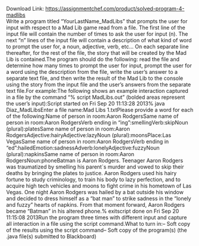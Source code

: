 Download Link: https://assignmentchef.com/product/solved-program-4-madlibs
<br>
Write a program titled “YourLastName_MadLibs” that prompts the user for input with respect to a Mad Lib game read from a file. The first line of the input file will contain the number of times to ask the user for input (n). The next “n” lines of the input file will contain a description of what kind of word to prompt the user for, a noun, adjective, verb, etc… On each separate line thereafter, for the rest of the file, the story that will be created by the Mad Lib is contained.The program should do the following: read the file and determine how many times to prompt the user for input, prompt the user for a word using the description from the file, write the user’s answer to a separate text file, and then write the result of the Mad Lib to the console using the story from the input file and the user’s answers from the separate text file.For example:The following shows an example interaction captured in a file by the command “% script MadLibs.out” (bolded areas represent the user’s input):Script started on Fri Sep 20 11:13:28 2013% java Diaz_MadLibsEnter a file name:Mad Libs 1.txtPlease provide a word for each of the following:Name of person in room:Aaron RodgersSame name of person in room:Aaron RodgersVerb ending in “ing”:smellingVerb:skipNoun (plural):platesSame name of person in room:Aaron RodgersAdjective:hairyAdjective:lazyNoun (plural):moonsPlace:Las VegasSame name of person in room:Aaron RodgersVerb ending in “ed”:hailedEmotion:sadnessAdverb:lonelyAdjective:fuzzyNoun (plural):napkinsSame name of person in room:Aaron RodgersNoun:phoneBatman is Aaron Rodgers. Teenager Aaron Rodgers was traumatized by smelling his parent`s murder and vowed to skip their deaths by bringing the plates to justice. Aaron Rodgers used his hairy fortune to study criminology, to train his body to lazy perfection, and to acquire high tech vehicles and moons to fight crime in his hometown of Las Vegas. One night Aaron Rodgers was hailed by a bat outside his window and decided to dress himself as a “bat man” to strike sadness in the “lonely and fuzzy” hearts of napkins. From that moment forward, Aaron Rodgers became “Batman” in his altered phone.% exitscript done on Fri Sep 20 11:15:08 2013Run the program three times with different input and capture all interaction in a file using the script command.What to turn in:– Soft copy of the results using the script command– Soft copy of the program(s) (the .java file(s) submitted to Blackboard)